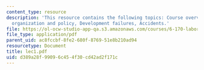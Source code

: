 ```yaml
---
content_type: resource
description: 'This resource contains the following topics: Course overview, Course
  organization and policy, Development failures, Accidents.'
file: https://ol-ocw-studio-app-qa.s3.amazonaws.com/courses/6-170-laboratory-in-software-engineering-fall-2005/d389a28f99096c454f30cd42ad2f171c_lec1.pdf
file_type: application/pdf
parent_uid: ac8fccbf-8fe2-680f-8769-51e8b210ad94
resourcetype: Document
title: lec1.pdf
uid: d389a28f-9909-6c45-4f30-cd42ad2f171c
---
```

